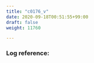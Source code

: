 ```yaml
---
title: "c0176_v"
date: 2020-09-18T00:51:55+99:00
draft: false
weight: 11760

---
```


### Log reference: <no value>

```

